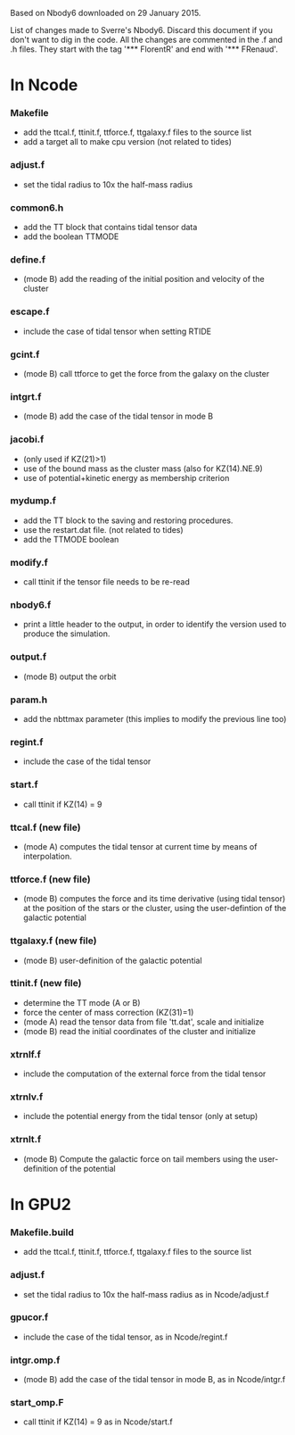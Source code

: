 
Based on Nbody6 downloaded on 29 January 2015.

List of changes made to Sverre's Nbody6. Discard this document if you don't want to dig in the code.
All the changes are commented in the .f and .h files. They start with the tag '*** FlorentR' and end with '*** FRenaud'.

In Ncode
========

### Makefile
* add the ttcal.f, ttinit.f, ttforce.f, ttgalaxy.f files to the source list
* add a target all to make cpu version (not related to tides)

### adjust.f
* set the tidal radius to 10x the half-mass radius

### common6.h
* add the TT block that contains tidal tensor data
* add the boolean TTMODE

### define.f
* (mode B) add the reading of the initial position and velocity of the cluster

### escape.f
* include the case of tidal tensor when setting RTIDE

### gcint.f
* (mode B) call ttforce to get the force from the galaxy on the cluster

### intgrt.f
* (mode B) add the case of the tidal tensor in mode B

### jacobi.f
* (only used if KZ(21)>1)
* use of the bound mass as the cluster mass (also for KZ(14).NE.9)
* use of potential+kinetic energy as membership criterion

### mydump.f
* add the TT block to the saving and restoring procedures.
* use the restart.dat file. (not related to tides)
* add the TTMODE boolean

### modify.f
* call ttinit if the tensor file needs to be re-read

### nbody6.f
* print a little header to the output, in order to identify the version used to produce the simulation.

### output.f
* (mode B) output the orbit

### param.h
* add the nbttmax parameter (this implies to modify the previous line too)

### regint.f
* include the case of the tidal tensor

### start.f
* call ttinit if KZ(14) = 9

### ttcal.f (new file)
* (mode A) computes the tidal tensor at current time by means of interpolation.

### ttforce.f	(new file)
* (mode B) computes the force and its time derivative (using tidal tensor) at the position of the stars or the cluster, using the user-defintion of the galactic potential

### ttgalaxy.f	(new file)
* (mode B) user-definition of the galactic potential

### ttinit.f	(new file)
* determine the TT mode (A or B)
* force the center of mass correction (KZ(31)=1)
* (mode A) read the tensor data from file 'tt.dat', scale and initialize
* (mode B) read the initial coordinates of the cluster and initialize

### xtrnlf.f
* include the computation of the external force from the tidal tensor

### xtrnlv.f
* include the potential energy from the tidal tensor (only at setup)

### xtrnlt.f
* (mode B) Compute the galactic force on tail members using the user-definition of the potential



In GPU2
=====

### Makefile.build
* add the ttcal.f, ttinit.f, ttforce.f, ttgalaxy.f files to the source list

### adjust.f
* set the tidal radius to 10x the half-mass radius as in Ncode/adjust.f

### gpucor.f
* include the case of the tidal tensor, as in Ncode/regint.f

### intgr.omp.f
* (mode B) add the case of the tidal tensor in mode B, as in Ncode/intgr.f

### start_omp.F
* call ttinit if KZ(14) = 9 as in Ncode/start.f

